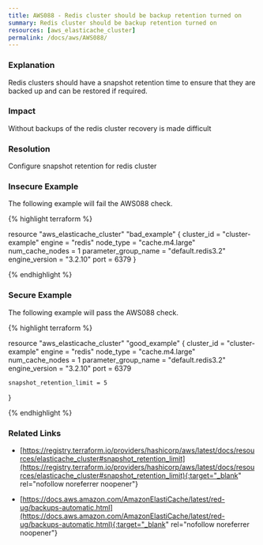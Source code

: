 ```yaml
---
title: AWS088 - Redis cluster should be backup retention turned on
summary: Redis cluster should be backup retention turned on 
resources: [aws_elasticache_cluster] 
permalink: /docs/aws/AWS088/
---
```

### Explanation


Redis clusters should have a snapshot retention time to ensure that they are backed up and can be restored if required.


### Impact
Without backups of the redis cluster recovery is made difficult

### Resolution
Configure snapshot retention for redis cluster



### Insecure Example

The following example will fail the AWS088 check.

{% highlight terraform %}

resource "aws_elasticache_cluster" "bad_example" {
	cluster_id           = "cluster-example"
	engine               = "redis"
	node_type            = "cache.m4.large"
	num_cache_nodes      = 1
	parameter_group_name = "default.redis3.2"
	engine_version       = "3.2.10"
	port                 = 6379
}

{% endhighlight %}



### Secure Example

The following example will pass the AWS088 check.

{% highlight terraform %}

resource "aws_elasticache_cluster" "good_example" {
	cluster_id           = "cluster-example"
	engine               = "redis"
	node_type            = "cache.m4.large"
	num_cache_nodes      = 1
	parameter_group_name = "default.redis3.2"
	engine_version       = "3.2.10"
	port                 = 6379

	snapshot_retention_limit = 5
}

{% endhighlight %}



### Related Links


- [https://registry.terraform.io/providers/hashicorp/aws/latest/docs/resources/elasticache_cluster#snapshot_retention_limit](https://registry.terraform.io/providers/hashicorp/aws/latest/docs/resources/elasticache_cluster#snapshot_retention_limit){:target="_blank" rel="nofollow noreferrer noopener"}

- [https://docs.aws.amazon.com/AmazonElastiCache/latest/red-ug/backups-automatic.html](https://docs.aws.amazon.com/AmazonElastiCache/latest/red-ug/backups-automatic.html){:target="_blank" rel="nofollow noreferrer noopener"}


